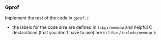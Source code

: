 ### Gprof

Implement the rest of the code in `gprof.c`
  - the labels for the code size are defined in `libpi/memmap` and
    helpful C declarations (that you don't have to use) are in
    `libpi/include/memmap.h`
